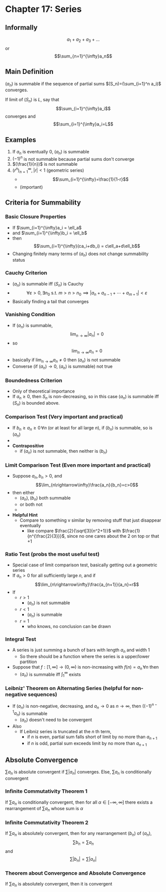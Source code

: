 # Chapter 17: Series
## Informally
$$a_1+a_2+a_3+...$$
or
$$\sum_{n=1}^{\infty}a_n$$

## Main Definition
$(a_n)$ is summable if the sequence of partial sums $(S_n)=(\sum_{i=1}^n a_i)$ converges.

If limit of $(S_n)$ is $L$, say that $$\sum_{i=1}^{\infty}a_i$$ converges and $$\sum_{i=1}^{\infty}a_i=L$$

## Examples
1. If $a_n$ is eventually $0$, $(a_n)$ is summable
2. $(-1)^n$ is not summable because partial sums don't converge
3. $(\frac{1}{n})$ is not summable
4. $(r^n)_{n=1}^{\infty}, |r|<1$ (geometric series)
	* $$\sum_{i=1}^{\infty}=\frac{1}{1-r}$$  
	* (important)

## Criteria for Summability
### Basic Closure Properties
*  If $\sum_{i=1}^{\infty}a_i = \ell_a$ 
*  and $\sum_{i=1}^{\infty}b_i = \ell_b$
*  then $$\sum_{i=1}^{\infty}(ca_i+db_i) = c\ell_a+d\ell_b$$
*  Changing finitely many terms of $(a_n)$ does not change summability status

### Cauchy Criterion
* $(a_n)$ is summable iff $(S_n)$ is Cauchy
* $$\forall\varepsilon>0,\exists n_0 \text{ s.t. }m>n>n_0 \implies |a_n+a_{n-1}+\cdots+a_{m+1}|<\varepsilon$$   
* Basically finding a tail that converges

### Vanishing Condition 
* If $(a_n)$ is summable, $$\lim_{n\rightarrow\infty}|a_n| = 0$$ 
* so $$\lim_{n\rightarrow\infty}a_n = 0$$
* basically if $\lim_{n\rightarrow\infty}a_n \neq 0$ then $(a_n)$ is not summable
* Converse (if $(a_n)\rightarrow 0$, $(a_n)$ is summable) not true

### Boundedness Criterion
* Only of theoretical importance
* If $a_n\geq 0$, then $S_n$ is non-decreasing, so in this case $(a_n)$ is summable iff $(S_n)$ is bounded above.

### Comparison Test (Very important and practical)
* If $b_n\geq a_n \geq 0\,\forall n$ (or at least for all large $n$), if $(b_n)$ is summable, so is $(a_n)$
* 
* **Contrapositive**
	* if $(a_n)$ is not summable, then neither is $(b_n)$

### Limit Comparison Test (Even more important and practical)
* Suppose $a_n,b_n>0$, and $$\lim_{n\rightarrow\infty}\frac{a_n}{b_n}=c>0$$
* then either 
	* $(a_n),(b_n)$ both summable
	* or both not
	* 
* **Helpful Hint**
	* Compare to something v similar by removing stuff that just disappear eventually
		* like compare $\frac{2}{\sqrt[3]{n^2+1}}$ with $\frac{1}{n^{\frac{2}{3}}}$, since no one cares about the $2$ on top or that $+1$
 
### Ratio Test (probs the most useful test)
* Special case of limit comparison test, basically getting out a geometric series
* If $a_n>0$ for all sufficiently large $n$, and if $$\lim_{n\rightarrow\infty}\frac{a_{n+1}}{a_n}=r$$
* If
	* $r>1$
		* $(a_n)$ is not summable
	* $r<1$
		* $(a_n)$ is summable
	* $r=1$
		* who knows, no conclusion can be drawn

### Integral Test
* A series is just summing a bunch of bars with length $a_n$ and width $1$
	* So there should be a function where the series is a upper/lower partition
* Suppose that $f:[1,\infty]\rightarrow(0,\infty)$ is non-increasing with $f(n)=a_n\,\forall n$ then
	* $(a_n)$ is summable iff $\int_1^\infty$ exists

### Leibniz' Theorem on Alternating Series (helpful for non-negative sequences)
* If $(a_n)$ is non-negative, decreasing, and $a_n\rightarrow 0$ as $n\rightarrow\infty$, then $((-1)^{n-1}a_n)$ is summable
	* $(a_n)$ doesn't need to be convergent
* Also
	* If Leibniz series is truncated at the $n$ th term, 
		* if $n$ is even, partial sum falls short of limit by no more than $a_{n+1}$
		* if $n$ is odd, partial sum exceeds limit by no more than $a_{n+1}$

## Absolute Convergence
$\sum a_n$ is absolute convergent if $\sum |a_n|$ converges. Else, $\sum a_n$ is conditionally convergent

### Infinite Commutativity Theorem 1
If $\sum a_n$ is conditionally convergent, then for all $\alpha\in[-\infty,\infty]$ there exists a rearrangement of $\sum a_n$ whose sum is $\alpha$


### Infinite Commutativity Theorem 2
If $\sum a_n$ is absolutely convergent, then for any rearrangement $(b_n)$ of $(a_n)$, $$\sum b_n = \sum a_n$$ and $$\sum |b_n| = \sum |a_n|$$

### Theorem about Convergence and Absolute Convergence
If $\sum a_n$ is absolutely convergent, then it is convergent